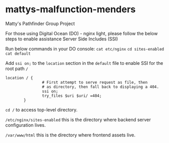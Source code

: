 # mattys-malfunction-menders
Matty's Pathfinder Group Project

For those using Digital Ocean (DO) - nginx light, please follow the below steps to enable assistance Server Side Includes (SSI)

Run below commands in your DO console:
`cat etc/nginx`
`cd sites-enabled`
`cat default`

Add `ssi on;` to the `location` section in the `default` file to enable SSI for the root path `/`


```
location / {
                # First attempt to serve request as file, then
                # as directory, then fall back to displaying a 404.
                ssi on;
                try_files $uri $uri/ =404;
        }
```

`cd /` to access top-level directory.

`/etc/nginx/sites-enabled` this is the directory where backend server configuration lives.

`/var/www/html` this is the directory where frontend assets live.
